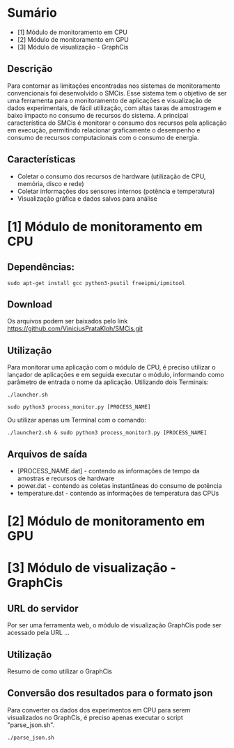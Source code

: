 # Sumário

* [1] Módulo de monitoramento em CPU
* [2] Módulo de monitoramento em GPU
* [3] Módulo de visualização - GraphCis


## Descrição
Para contornar as limitações encontradas nos sistemas de monitoramento convencionais foi desenvolvido o SMCis. Esse sistema tem o objetivo de ser uma ferramenta para o monitoramento de aplicações e visualização de dados experimentais, de fácil utilização, com altas taxas de amostragem e baixo impacto no consumo de recursos do sistema. A principal característica do SMCis é monitorar o consumo dos recursos pela aplicação em execução, permitindo relacionar graficamente o desempenho e consumo de recursos computacionais com o consumo de energia.

## Características

* Coletar o consumo dos recursos de hardware (utilização de CPU, memória, disco e rede)
* Coletar informações dos sensores internos (potência e temperatura)
* Visualização gráfica e dados salvos para análise

# [1] Módulo de monitoramento em CPU

## Dependências:

```shell
sudo apt-get install gcc python3-psutil freeipmi/ipmitool
```

## Download

Os arquivos podem ser baixados pelo link https://github.com/ViniciusPrataKloh/SMCis.git

## Utilização

Para monitorar uma aplicação com o módulo de CPU, é preciso utilizar o lançador de aplicações e em seguida executar o módulo, informando como parâmetro de entrada o nome da aplicação.
Utilizando dois Terminais:

```shell
./launcher.sh
```

```shell
sudo python3 process_monitor.py [PROCESS_NAME]
```

Ou utilizar apenas um Terminal com o comando:

```shell
./launcher2.sh & sudo python3 process_monitor3.py [PROCESS_NAME]
```
## Arquivos de saída

* [PROCESS_NAME.dat] - contendo as informações de tempo da amostras e recursos de hardware
* power.dat - contendo as coletas instantâneas do consumo de potência
* temperature.dat - contendo as informações de temperatura das CPUs

# [2] Módulo de monitoramento em GPU

# [3] Módulo de visualização - GraphCis

## URL do servidor

Por ser uma ferramenta web, o módulo de visualização GraphCis pode ser acessado pela URL ...

## Utilização

Resumo de como utilizar o GraphCis


## Conversão dos resultados para o formato json

Para converter os dados dos experimentos em CPU para serem visualizados no GraphCis, é preciso apenas executar o script "parse_json.sh".

```shell
./parse_json.sh
```
